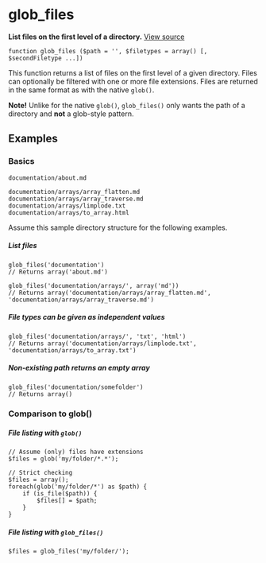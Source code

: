 
# glob_files

**List files on the first level of a directory.** [View source](https://bitbucket.org/Eiskis/baseline-php/src/default/source/glob/glob_files.php?at=default)

	function glob_files ($path = '', $filetypes = array() [, $secondFiletype ...])

This function returns a list of files on the first level of a given directory. Files can optionally be filtered with one or more file extensions. Files are returned in the same format as with the native `glob()`.

**Note!** Unlike for the native `glob()`, `glob_files()` only wants the path of a directory and **not** a glob-style pattern.



## Examples

### Basics

	documentation/about.md

	documentation/arrays/array_flatten.md
	documentation/arrays/array_traverse.md
	documentation/arrays/limplode.txt
	documentation/arrays/to_array.html

Assume this sample directory structure for the following examples.

##### List files
	glob_files('documentation')
	// Returns array('about.md')

	glob_files('documentation/arrays/', array('md'))
	// Returns array('documentation/arrays/array_flatten.md', 'documentation/arrays/array_traverse.md')
	
##### File types can be given as independent values
	glob_files('documentation/arrays/', 'txt', 'html')
	// Returns array('documentation/arrays/limplode.txt', 'documentation/arrays/to_array.txt')

##### Non-existing path returns an empty array
	glob_files('documentation/somefolder')
	// Returns array()



### Comparison to glob()

##### File listing with `glob()`

	// Assume (only) files have extensions
	$files = glob('my/folder/*.*');

	// Strict checking
	$files = array();
	foreach(glob('my/folder/*') as $path) {
		if (is_file($path)) {
			$files[] = $path;
		}
	}

##### File listing with `glob_files()`
	$files = glob_files('my/folder/');
